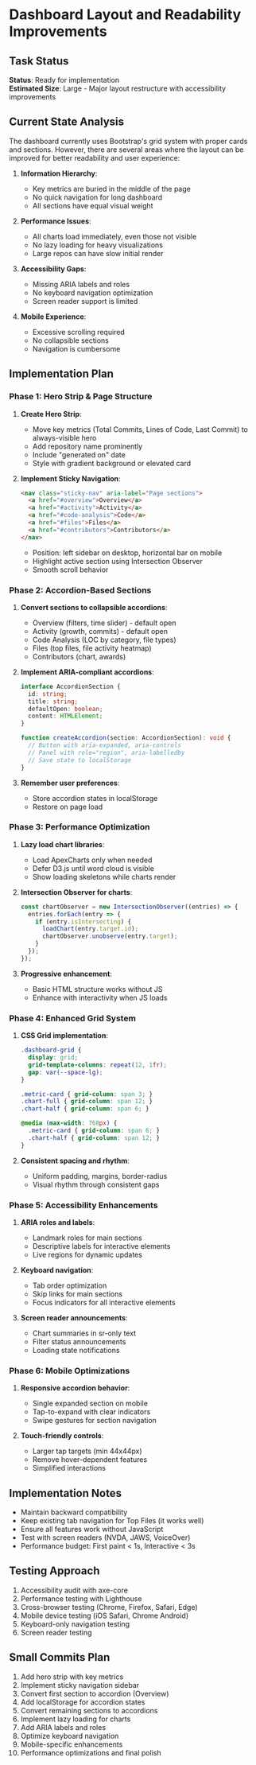 # Dashboard Layout and Readability Improvements

## Task Status
**Status**: Ready for implementation  
**Estimated Size**: Large - Major layout restructure with accessibility improvements

## Current State Analysis
The dashboard currently uses Bootstrap's grid system with proper cards and sections. However, there are several areas where the layout can be improved for better readability and user experience:

1. **Information Hierarchy**: 
   - Key metrics are buried in the middle of the page
   - No quick navigation for long dashboard
   - All sections have equal visual weight

2. **Performance Issues**:
   - All charts load immediately, even those not visible
   - No lazy loading for heavy visualizations
   - Large repos can have slow initial render

3. **Accessibility Gaps**:
   - Missing ARIA labels and roles
   - No keyboard navigation optimization
   - Screen reader support is limited

4. **Mobile Experience**:
   - Excessive scrolling required
   - No collapsible sections
   - Navigation is cumbersome

## Implementation Plan

### Phase 1: Hero Strip & Page Structure
1. **Create Hero Strip**:
   - Move key metrics (Total Commits, Lines of Code, Last Commit) to always-visible hero
   - Add repository name prominently
   - Include "generated on" date
   - Style with gradient background or elevated card

2. **Implement Sticky Navigation**:
   ```html
   <nav class="sticky-nav" aria-label="Page sections">
     <a href="#overview">Overview</a>
     <a href="#activity">Activity</a>
     <a href="#code-analysis">Code</a>
     <a href="#files">Files</a>
     <a href="#contributors">Contributors</a>
   </nav>
   ```
   - Position: left sidebar on desktop, horizontal bar on mobile
   - Highlight active section using Intersection Observer
   - Smooth scroll behavior

### Phase 2: Accordion-Based Sections
1. **Convert sections to collapsible accordions**:
   - Overview (filters, time slider) - default open
   - Activity (growth, commits) - default open  
   - Code Analysis (LOC by category, file types)
   - Files (top files, file activity heatmap)
   - Contributors (chart, awards)

2. **Implement ARIA-compliant accordions**:
   ```typescript
   interface AccordionSection {
     id: string;
     title: string;
     defaultOpen: boolean;
     content: HTMLElement;
   }
   
   function createAccordion(section: AccordionSection): void {
     // Button with aria-expanded, aria-controls
     // Panel with role="region", aria-labelledby
     // Save state to localStorage
   }
   ```

3. **Remember user preferences**:
   - Store accordion states in localStorage
   - Restore on page load

### Phase 3: Performance Optimization
1. **Lazy load chart libraries**:
   - Load ApexCharts only when needed
   - Defer D3.js until word cloud is visible
   - Show loading skeletons while charts render

2. **Intersection Observer for charts**:
   ```typescript
   const chartObserver = new IntersectionObserver((entries) => {
     entries.forEach(entry => {
       if (entry.isIntersecting) {
         loadChart(entry.target.id);
         chartObserver.unobserve(entry.target);
       }
     });
   });
   ```

3. **Progressive enhancement**:
   - Basic HTML structure works without JS
   - Enhance with interactivity when JS loads

### Phase 4: Enhanced Grid System
1. **CSS Grid implementation**:
   ```css
   .dashboard-grid {
     display: grid;
     grid-template-columns: repeat(12, 1fr);
     gap: var(--space-lg);
   }
   
   .metric-card { grid-column: span 3; }
   .chart-full { grid-column: span 12; }
   .chart-half { grid-column: span 6; }
   
   @media (max-width: 768px) {
     .metric-card { grid-column: span 6; }
     .chart-half { grid-column: span 12; }
   }
   ```

2. **Consistent spacing and rhythm**:
   - Uniform padding, margins, border-radius
   - Visual rhythm through consistent gaps

### Phase 5: Accessibility Enhancements
1. **ARIA roles and labels**:
   - Landmark roles for main sections
   - Descriptive labels for interactive elements
   - Live regions for dynamic updates

2. **Keyboard navigation**:
   - Tab order optimization
   - Skip links for main sections
   - Focus indicators for all interactive elements

3. **Screen reader announcements**:
   - Chart summaries in sr-only text
   - Filter status announcements
   - Loading state notifications

### Phase 6: Mobile Optimizations
1. **Responsive accordion behavior**:
   - Single expanded section on mobile
   - Tap-to-expand with clear indicators
   - Swipe gestures for section navigation

2. **Touch-friendly controls**:
   - Larger tap targets (min 44x44px)
   - Remove hover-dependent features
   - Simplified interactions

## Implementation Notes
- Maintain backward compatibility
- Keep existing tab navigation for Top Files (it works well)
- Ensure all features work without JavaScript
- Test with screen readers (NVDA, JAWS, VoiceOver)
- Performance budget: First paint < 1s, Interactive < 3s

## Testing Approach
1. Accessibility audit with axe-core
2. Performance testing with Lighthouse
3. Cross-browser testing (Chrome, Firefox, Safari, Edge)
4. Mobile device testing (iOS Safari, Chrome Android)
5. Keyboard-only navigation testing
6. Screen reader testing

## Small Commits Plan
1. Add hero strip with key metrics
2. Implement sticky navigation sidebar
3. Convert first section to accordion (Overview)
4. Add localStorage for accordion states
5. Convert remaining sections to accordions
6. Implement lazy loading for charts
7. Add ARIA labels and roles
8. Optimize keyboard navigation
9. Mobile-specific enhancements
10. Performance optimizations and final polish